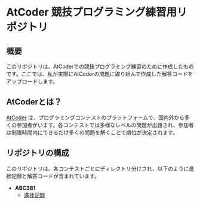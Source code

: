 # AtCoder 競技プログラミング練習用リポジトリ

## 概要
このリポジトリは、AtCoderでの競技プログラミング練習のために作成したものです。ここでは、私が実際にAtCoderの問題に取り組んで作成した解答コードをアップロードします。

## AtCoderとは？
[AtCoder](https://atcoder.jp/) は、プログラミングコンテストのプラットフォームで、国内外から多くの参加者がいます。各コンテストでは多様なレベルの問題が出題され、参加者は制限時間内にできるだけ多くの問題を解くことで順位が決定されます。

## リポジトリの構成
このリポジトリは、各コンテストごとにディレクトリ分けされ、以下のように進捗記録と解答コードが含まれています。

- **ABC381**
  - [進捗記録](./ABC/ABC381/progress.md)
